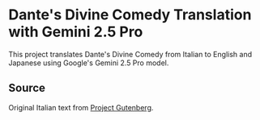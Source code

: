 # Dante's Divine Comedy Translation with Gemini 2.5 Pro

This project translates Dante's Divine Comedy from Italian to English and Japanese using Google's Gemini 2.5 Pro model.

## Source

Original Italian text from [Project Gutenberg](https://www.gutenberg.org/ebooks/1000).
